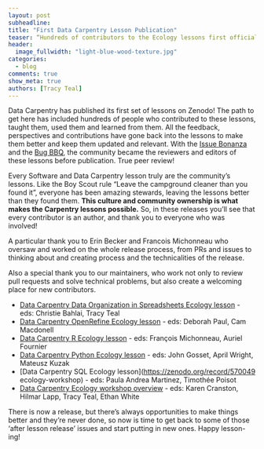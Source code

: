 ```yaml
---
layout: post
subheadline:
title: "First Data Carpentry Lesson Publication"
teaser: “Hundreds of contributors to the Ecology lessons first official release” 
header:
  image_fullwidth: "light-blue-wood-texture.jpg"
categories:
  - blog
comments: true
show_meta: true
authors: [Tracy Teal]
---
```


Data Carpentry has published its first set of lessons on Zenodo! The path to get here has included hundreds of people who contributed to these lessons, taught them, used them and learned from them. All the feedback, perspectives and contributions have gone back into the lessons to make them better and keep them updated and relevant. With the [Issue Bonanza](http://www.datacarpentry.org/blog/ecology-issue-bonanza/) and the [Bug BBQ](http://www.datacarpentry.org/blog/bug-bbq-results/), the community became the reviewers and editors of these lessons before publication. True peer review! 

Every Software and Data Carpentry lesson truly are the community’s lessons. Like the Boy Scout rule “Leave the campground cleaner than you found it”, everyone has been amazing stewards, leaving the lessons better than they found them. **This culture and community ownership is what makes the Carpentry lessons possible.** So, in these releases you’ll see that every contributor is an author, and thank you to everyone who was involved!

A particular thank you to Erin Becker and Francois Michonneau who oversaw and worked on the whole release process, from PRs and issues to thinking about and creating process and the technicalities of the release.

Also a special thank you to our maintainers, who work not only to review pull requests and solve technical problems, but also create a welcoming place for new contributors. 

- [Data Carpentry Data Organization in Spreadsheets Ecology lesson](https://zenodo.org/record/570047) - eds: Christie Bahlai, Tracy Teal
- [Data Carpentry OpenRefine Ecology lesson](https://zenodo.org/record/570048) - eds: Deborah Paul, Cam Macdonell
- [Data Carpentry R Ecology lesson](https://zenodo.org/record/569875) - eds: François Michonneau, Auriel Fournier
- [Data Carpentry Python Ecology lesson](https://zenodo.org/record/570050) - eds: John Gosset, April Wright, Mateusz Kuzak
- [Data Carpentry SQL Ecology lesson](https://zenodo.org/record/570049
ecology-workshop) - eds: Paula Andrea Martinez, Timothée Poisot
- [Data Carpentry Ecology workshop overview](https://zenodo.org/record/570167) - eds: Karen Cranston, Hilmar Lapp, Tracy Teal, Ethan White

There is now a release, but there’s always opportunities to make things better and they’re never done, so now is time to get back to some of those ‘after lesson release’ issues and start putting in new ones. Happy lesson-ing!

